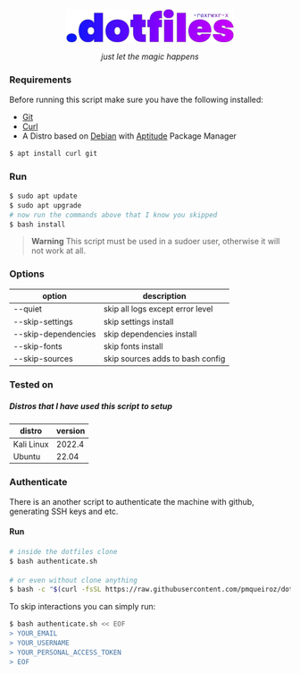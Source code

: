 <!-- VARS -->
[git-url]: https://git-scm.com/
[curl-url]: https://curl.se/
[aptitude-url]: https://wiki.debian.org/Aptitude
[debian-url]: https://www.debian.org/
<!-- END_VARS -->

<div align="center" >
   <img src="./.github/assets/logo_wo_blur.svg" width=300>

   _just let the magic happens_
</div>

### Requirements

Before running this script make sure you have the following installed:
   * [Git][git-url]
   * [Curl][curl-url]
   * A Distro based on [Debian][debian-url] with [Aptitude][aptitude-url] Package Manager

```sh
$ apt install curl git
```

### Run

```sh
$ sudo apt update
$ sudo apt upgrade
# now run the commands above that I know you skipped
$ bash install
```
> **Warning** This script must be used in a sudoer user, otherwise it will not work at all.

### Options

| option  |          description             |
|---------|----------------------------------|
| --quiet | skip all logs except error level |
| --skip-settings | skip settings install |
| --skip-dependencies | skip dependencies install |
| --skip-fonts | skip fonts install |
| --skip-sources | skip sources adds to bash config |

### Tested on

##### Distros that I have used this script to setup

| distro | version |
| -------|---------|
| Kali Linux | 2022.4 |
| Ubuntu | 22.04 |

### Authenticate

There is an another script to authenticate the machine with github, generating SSH keys and etc.

#### Run

```sh
# inside the dotfiles clone
$ bash authenticate.sh

# or even without clone anything
$ bash -c "$(curl -fsSL https://raw.githubusercontent.com/pmqueiroz/dotfiles/master/authenticate.sh)"
```

To skip interactions you can simply run:

```sh
$ bash authenticate.sh << EOF
> YOUR_EMAIL
> YOUR_USERNAME
> YOUR_PERSONAL_ACCESS_TOKEN
> EOF
```
